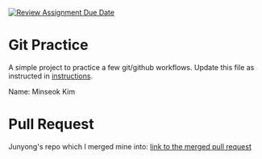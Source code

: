 [![Review Assignment Due Date](https://classroom.github.com/assets/deadline-readme-button-22041afd0340ce965d47ae6ef1cefeee28c7c493a6346c4f15d667ab976d596c.svg)](https://classroom.github.com/a/o3CCpRie)

# Git Practice

A simple project to practice a few git/github workflows. Update this file as instructed in [instructions](./instructions.md).

Name: Minseok Kim

# Pull Request

Junyong's repo which I merged mine into:
[link to the merged pull request](https://github.com/cs-uh-3260/s25-i1-gitpractice-junyong-moon)
